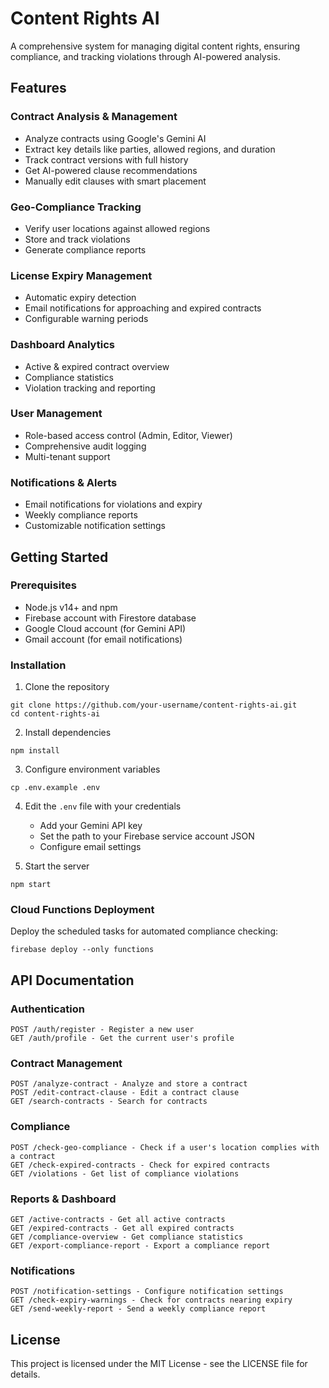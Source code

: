 # Content Rights AI

A comprehensive system for managing digital content rights, ensuring compliance, and tracking violations through AI-powered analysis.

## Features

### Contract Analysis & Management
- Analyze contracts using Google's Gemini AI
- Extract key details like parties, allowed regions, and duration
- Track contract versions with full history
- Get AI-powered clause recommendations
- Manually edit clauses with smart placement

### Geo-Compliance Tracking
- Verify user locations against allowed regions
- Store and track violations
- Generate compliance reports

### License Expiry Management
- Automatic expiry detection
- Email notifications for approaching and expired contracts
- Configurable warning periods

### Dashboard Analytics
- Active & expired contract overview
- Compliance statistics
- Violation tracking and reporting

### User Management
- Role-based access control (Admin, Editor, Viewer)
- Comprehensive audit logging
- Multi-tenant support

### Notifications & Alerts
- Email notifications for violations and expiry
- Weekly compliance reports
- Customizable notification settings

## Getting Started

### Prerequisites
- Node.js v14+ and npm
- Firebase account with Firestore database
- Google Cloud account (for Gemini API)
- Gmail account (for email notifications)

### Installation

1. Clone the repository
```
git clone https://github.com/your-username/content-rights-ai.git
cd content-rights-ai
```

2. Install dependencies
```
npm install
```

3. Configure environment variables
```
cp .env.example .env
```

4. Edit the `.env` file with your credentials
   - Add your Gemini API key
   - Set the path to your Firebase service account JSON
   - Configure email settings

5. Start the server
```
npm start
```

### Cloud Functions Deployment

Deploy the scheduled tasks for automated compliance checking:

```
firebase deploy --only functions
```

## API Documentation

### Authentication
```
POST /auth/register - Register a new user
GET /auth/profile - Get the current user's profile
```

### Contract Management
```
POST /analyze-contract - Analyze and store a contract
POST /edit-contract-clause - Edit a contract clause
GET /search-contracts - Search for contracts
```

### Compliance
```
POST /check-geo-compliance - Check if a user's location complies with a contract
GET /check-expired-contracts - Check for expired contracts
GET /violations - Get list of compliance violations
```

### Reports & Dashboard
```
GET /active-contracts - Get all active contracts
GET /expired-contracts - Get all expired contracts
GET /compliance-overview - Get compliance statistics
GET /export-compliance-report - Export a compliance report
```

### Notifications
```
POST /notification-settings - Configure notification settings
GET /check-expiry-warnings - Check for contracts nearing expiry
GET /send-weekly-report - Send a weekly compliance report
```

## License

This project is licensed under the MIT License - see the LICENSE file for details. 